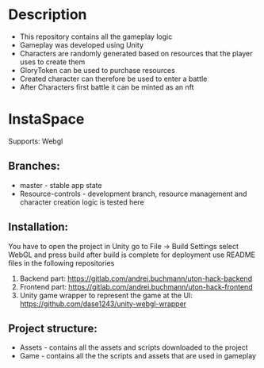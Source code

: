 # Description
* This repository contains all the gameplay logic
* Gameplay was developed using Unity
* Characters are randomly generated based on resources that the player uses to create them
* GloryToken can be used to purchase resources
* Created character can therefore be used to enter a battle
* After Characters first battle it can be minted as an nft 

# InstaSpace

Supports: Webgl 

## Branches:

* master - stable app state
* Resource-controls - development branch, resource management and 
  character creation logic is tested here

## Installation:

You have to open the project in Unity go to File -> Build Settings 
select WebGL and press build after build is complete for deployment use 
README files in the following repositories
1. Backend part: https://gitlab.com/andrei.buchmann/uton-hack-backend
2. Frontend part: https://gitlab.com/andrei.buchmann/uton-hack-frontend
3. Unity game wrapper to represent the game at the UI: https://github.com/dase1243/unity-webgl-wrapper

## Project structure:

* Assets - contains all the assets and scripts downloaded to the project
* Game - contains all the the scripts and assets that are used in gameplay
